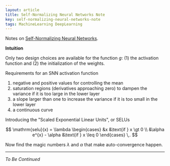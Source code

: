 ```yaml
---
layout: article
title: Self-Normalizing Neural Networks Note
key: self-normalizing-neural-networks-note
tags: MachineLearning DeepLearning
---
```


Notes on [Self-Normalizing Neural Networks](https://arxiv.org/pdf/1706.02515.pdf).  

<!-- more -->

**Intuition**  

Only two design choices are available for the function $g$: (1) the activation function and (2) the initialization of the weights.  

Requirements for an SNN activation function
1.  negative and positive values for controlling the mean
2.  saturation regions (derivatives approaching zero) to dampen the variance if it is too large in the lower layer
3.  a slope larger than one to increase the variance if it is too small in the lower layer
4.  a continuous curve

Introducing the "Scaled Exponential Linear Units", or SELUs  

$$
\mathrm{selu}(x) = \lambda \begin{cases}
    &x                      &\text{if } x \gt 0     \\
    &\alpha e^{x} - \alpha  &\text{if } x \leq 0
\end{cases} \,.
$$

Now find the magic numbers $\lambda$ and $\alpha$ that make auto-convergence happen.  

---

*To Be Continued*
